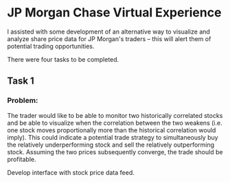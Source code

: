 # JP Morgan Chase Virtual Experience
I assisted with some development of an alternative way to visualize and analyze share price data for JP Morgan's traders – this will alert them of potential trading opportunities.

There were four tasks to be completed.

## Task 1
### Problem:
The trader would like to be able to monitor two historically correlated stocks and be able to visualize when the correlation between the two weakens (i.e. one stock moves proportionally more than the historical correlation would imply). This could indicate a potential trade strategy to simultaneously buy the relatively underperforming stock and sell the relatively outperforming stock. Assuming the two prices subsequently converge, the trade should be profitable.

Develop interface with stock price data feed.
